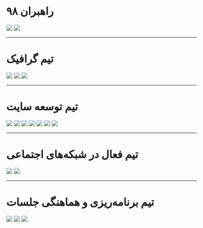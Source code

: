 #  راهبران ۹۸
<a href="#" target="_blank"><img src="https://shirazlug.ir/img/team/khozaei.svg"></a>
<a href="#" target="_blank"><img src="https://shirazlug.ir/img/team/behzadi.svg"></a>

<hr>

# تیم گرافیک
<a href="#" target="_blank"><img src="https://shirazlug.ir/img/team/behzadi.svg"></a>
<a href="#" target="_blank"><img src="https://shirazlug.ir/img/team/nezam.svg"></a>
<a href="#" target="_blank"><img src="https://shirazlug.ir/img/team/khozaei.svg"></a>

<hr>

# تیم توسعه سایت
<a href="#" target="_blank"><img src="https://shirazlug.ir/img/team/behzadi.svg"></a>
<a href="#" target="_blank"><img src="https://shirazlug.ir/img/team/khozaei.svg"></a>
<a href="#" target="_blank"><img src="https://shirazlug.ir/img/team/mirshaei.svg"></a>
<a href="#" target="_blank"><img src="https://shirazlug.ir/img/team/nezam.svg"></a>
<a href="#" target="_blank"><img src="https://shirazlug.ir/img/team/nikkhah.svg"></a>
<a href="#" target="_blank"><img src="https://shirazlug.ir/img/team/barzegar.svg"></a>
<a href="#" target="_blank"><img src="https://shirazlug.ir/img/team/beyzavi.svg"></a>

<hr>

# تیم فعال در شبکه‌های اجتماعی
<a href="#" target="_blank"><img src="https://shirazlug.ir/img/team/nikkhah.svg"></a>
<a href="#" target="_blank"><img src="https://shirazlug.ir/img/team/shoaei.svg"></a>

<hr>

# تیم برنامه‌ریزی و هماهنگی جلسات
<a href="#" target="_blank"><img src="https://shirazlug.ir/img/team/behzadi.svg"></a>
<a href="#" target="_blank"><img src="https://shirazlug.ir/img/team/khozaei.svg"></a>
<a href="#" target="_blank"><img src="https://shirazlug.ir/img/team/shoaei.svg"></a>